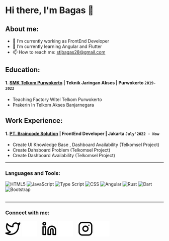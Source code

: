 # Hi there, I'm Bagas 👋
## About me:
- 🔭 I’m currently working as FrontEnd Developer
- 🌱 I’m currently learning Angular and Flutter
- 📫 How to reach me: stjbagas28@gmail.com

## Education:

#### 1. [SMK Telkom Purwokerto](https://smktelkom-pwt.sch.id/) | Teknik Jaringan Akses | Purwokerto `2019-2022`
   - Teaching Factory WItel Telkom Purwokerto
   - Prakerin In Telkom Akses Banjarnegara

## Work Experience:
#### 1. [PT. Braincode Solution](https://www.braincodesolution.com/services) | FrontEnd Developer | Jakarta `July'2022 - Now`
   - Create UI Knowledge Base , Dashboard Availability (Telkomsel Project)
   - Create Dahsboard Problem (Telkomsel Project)
   - Create Dashboard Availability (Telkomsel Project)

---

### Languages and Tools:

![HTML5](https://img.shields.io/badge/-HTML5-000000?style=flat&logo=html5)
![JavaScript](https://img.shields.io/badge/-JavaScript-000000?style=flat&logo=javascript)
![Type Script](https://img.shields.io/badge/TypeScript-007ACC?style=for-the-badge&logo=typescript&logoColor=white)
![CSS](https://img.shields.io/badge/CSS3-1572B6?style=for-the-badge&logo=css3&logoColor=white)
![Angular](https://img.shields.io/badge/Angular-DD0031?style=for-the-badge&logo=angular&logoColor=white)
![Rust](https://img.shields.io/badge/Rust-000000?style=for-the-badge&logo=rust&logoColor=white)
![Dart](https://img.shields.io/badge/Dart-0175C2?style=for-the-badge&logo=dart&logoColor=white)
![Bootstrap](https://img.shields.io/badge/Bootstrap-563D7C?style=for-the-badge&logo=bootstrap&logoColor=white)
<br />
<br />

---
### Connect with me:

[![website](./img/twitter-light.svg)](https://twitter.com/Callme_Bgs#gh-light-mode-only)
[![website](./img/twitter-dark.svg)](https://twitter.com/Callme_Bgs#gh-dark-mode-only)
&nbsp;&nbsp;
[![website](./img/linkedin-light.svg)](https://www.linkedin.com/in/bagas-setiaji-865664248/#gh-light-mode-only)
[![website](./img/linkedin-dark.svg)](https://www.linkedin.com/in/bagas-setiaji-865664248/#gh-dark-mode-only)
&nbsp;&nbsp;
[![website](./img/instagram-light.svg)](https://www.instagram.com/bagas._stj/#gh-light-mode-only)
[![website](./img/instagram-dark.svg)](https://www.instagram.com/bagas._stj/#gh-dark-mode-only)


